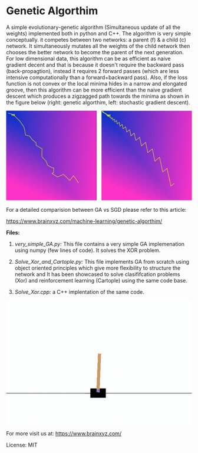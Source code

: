 # Genetic Algorthim
A simple evolutionary-genetic algorithm (Simultaneous update of all the weights) implemented both in python and C++.
The algorithm is very simple conceptually. it competes between two networks: a parent (f) & a child (c) network. It simultaneously mutates all the weights of the child network then chooses the better network to become the parent of the next generation. For low dimensional data, this algorithm can be as efficient as naive gradient decent and that is because it doesn't require the backward pass (back-propagtion), instead it requires 2 forward passes (which are less intensive computationally than a forward+backward pass). Also, if the loss function is not convex or the local minima hides in a narrow and elongated groove, then this algorithm can be more efficient than the naive gradient descent which produces a zigzagged path towards the minima as shown in the figure below (right: genetic algorthim, left: stochastic gradient descent).

![](images/sgd_ga_compare.JPG)
</br>

For a detailed comparision between GA vs SGD please refer to this article:

https://www.brainxyz.com/machine-learning/genetic-algorthim/

**Files:**

1. *very_simple_GA.py:* This file contains a very simple GA implemenation using numpy (few lines of code). It solves the XOR problem.

2. *Solve_Xor_and_Cartople.py:* This file implements GA from scratch using object oriented principles which give more flexibility to structure the network and It has been showcased to solve clasififcation problems (Xor) and reinforcement learning (Cartople) using the same code base.

3. *Solve_Xor.cpp:* a C++ implentation of the same code.


![](images/after-learning.gif)
</br>


For more visit us at: https://www.brainxyz.com/ 

License: MIT
